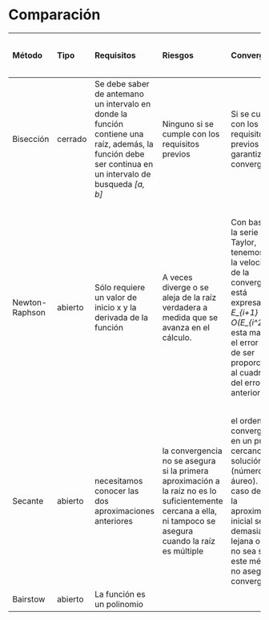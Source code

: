 # Comparación

| Método | Tipo | Requisitos | Riesgos | Convergencia | Ventajas | Desventajas | Tolerancia al error | Tipo de raíces que encuentra | Cuántas raíces encuentra |
| :------------- | :------------- |  :------------- | :------------- | :------------- | :------------- | :------------- | :------------- | :------------- | :------------- |
| Bisección | cerrado | Se debe saber de antemano un intervalo en donde la función contiene una raíz, además, la función debe ser continua en un intervalo de busqueda *[a, b]* | Ninguno si se cumple con los requisitos previos | Si se cumple con los requisitos previos se garantiza su convergencia | Es mucho más seguro que otros métodos en el sentido de que garantiza la convergencia | Es menos eficiente que el método de Newton-Raphson | Se usa el error absoluto | Reales | Una |
| Newton-Raphson | abierto | Sólo requiere un valor de inicio x y la derivada de la función | A veces diverge o se aleja de la raíz verdadera a medida que se avanza en el cálculo. | Con base en la serie de Taylor, tenemos que la velocidad de la convergencia está expresada por *E_{i+1} = O(E_{i^2})*; de esta manera el error debe de ser proporcional al cuadrado del error anterior | Cuando sí converge, lo hacen mucho más rápido que los métodos cerrados | en el caso de raíces múltiples e inclusive en raíces simples se nos pueden llegar a presentar algunas dificultades, como por ejemplo convergencia lenta o casos en el que un punto de inflexión* se encuentra en la vecindad de una raíz | Se usa el error iterativo | Reales | Una |
| Secante | abierto | necesitamos conocer las dos aproximaciones anteriores | la convergencia no se asegura si la primera aproximación a la raíz no es lo suficientemente cercana a ella, ni tampoco se asegura cuando la raíz es múltiple | el orden de convergencia en un punto cercano a la solución es φ (número áureo). En caso de que la aproximación inicial sea demasiado lejana o la raíz no sea simple, este método no asegura la convergencia | No se necesita el calculo de la derivada | Su velocidad de convergencia es menor al de otros métodos abiertos | Se usa el error iterativo | Reales | Una |
| Bairstow | abierto | La función es un polinomio |  |  |  |  |  | Reales y complejas | Todas |

